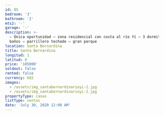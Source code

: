 ```yaml
---
id: 85
bedroom: '3'
bathroom: '2'
mts2: '-'
garage: '-'
description: >-
  – Única oportunidad – zona residencial con costa al río Yí – 3 dormitorios – 2
  baños – parrillero techado – gran parque
location: Santa Bernardina
title: Santa Bernardina
longitud: 1
latitud: 0
price: '185000'
soldout: false
rented: false
currency: U$S
images:
  - /assets/img_santabernardinarioyi-1.jpg
  - /assets/img_santabernardinarioyi-2.jpg
propertyType: casas
listType: ventas
date: 'July 30, 2020 12:00 AM'
---
```


